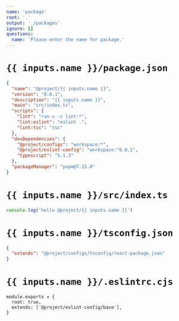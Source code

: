 ```yaml
---
name: 'package'
root: '.'
output: './packages'
ignore: []
questions:
  name: 'Please enter the name for package.'
---
```


# `{{ inputs.name }}/package.json`

```json
{
  "name": "@project/{{ inputs.name }}",
  "version": "0.0.1",
  "description": "{{ inputs.name }}",
  "main": "src/index.ts",
  "scripts": {
    "lint": "run-s -c lint:*",
    "lint:eslint": "eslint .",
    "lint:tsc": "tsc"
  },
  "devDependencies": {
    "@project/configs": "workspace:*",
    "@project/eslint-config": "workspace:^0.0.1",
    "typescript": "5.1.3"
  },
  "packageManager": "pnpm@7.15.0"
}
```

# `{{ inputs.name }}/src/index.ts`

```ts
console.log('hello @project/{{ inputs.name }}')
```

# `{{ inputs.name }}/tsconfig.json`

```json
{
  "extends": "@project/configs/tsconfig/react-package.json"
}
```

# `{{ inputs.name }}/.eslintrc.cjs`

```
module.exports = {
  root: true,
  extends: ['@project/eslint-config/base'],
}

```
